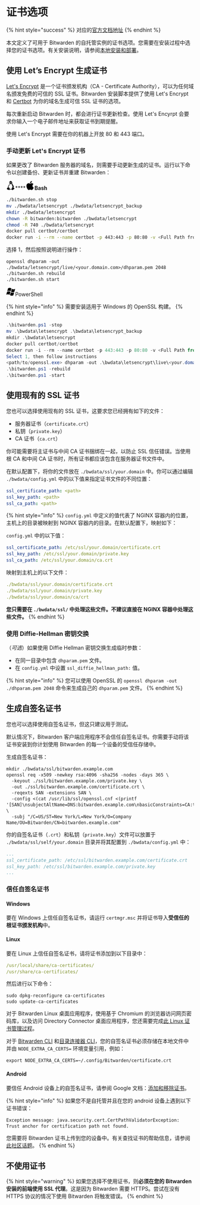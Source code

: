 # 证书选项

{% hint style="success" %}
对应的[官方文档地址](https://bitwarden.com/help/article/certificates/)
{% endhint %}

本文定义了可用于 Bitwarden 的自托管实例的证书选项。您需要在安装过程中选择您的证书选项。有关安装说明，请参阅[本地安装和部署](install-deploy-guides/install-and-deploy-linux.md)。

## 使用 Let’s Encrypt 生成证书 <a href="#generate-a-certificate-with-lets-encrypt" id="generate-a-certificate-with-lets-encrypt"></a>

[Let's Encrypt](https://letsencrypt.org/how-it-works/) 是一个证书颁发机构（CA - Certificate Authority），可以为任何域名颁发免费的可信的 SSL 证书。Bitwarden 安装脚本提供了使用 Let's Encrypt 和 [Certbot](https://certbot.eff.org/) 为你的域名生成可信 SSL 证书的选项。

每次重新启动 Bitwarden 时，都会进行证书更新检查。使用 Let's Encyrpt 会要求你输入一个电子邮件地址来获取证书到期提醒。

使用 Let's Encrypt 需要在你的机器上开放 80 和 443 端口。

### 手动更新 Let's Encrypt 证书 <a href="#manually-update-a-lets-encrypt-certificate" id="manually-update-a-lets-encrypt-certificate"></a>

如果更改了 Bitwarden 服务器的域名，则需要手动更新生成的证书。运行以下命令以创建备份、更新证书并重建 Bitwarden：

<img src="../.gitbook/assets/linux-24.png" alt="" data-size="line">****<img src="../.gitbook/assets/apple-24.png" alt="" data-size="line">**Bash**

```bash
./bitwarden.sh stop
mv ./bwdata/letsencrypt ./bwdata/letsencrypt_backup
mkdir ./bwdata/letsencrypt
chown -R bitwarden:bitwarden ./bwdata/letsencrypt
chmod -R 740 ./bwdata/letsencrypt
docker pull certbot/certbot
docker run -i --rm --name certbot -p 443:443 -p 80:80 -v <Full Path from / >/bwdata/letsencrypt:/etc/letsencrypt/ certbot/certbot certonly --email <user@email.com> --logs-dir /etc/letsencrypt/logs
```

选择 1，然后按照说明进行操作：

```shell
openssl dhparam -out ./bwdata/letsencrypt/live/<your.domain.com>/dhparam.pem 2048
./bitwarden.sh rebuild
./bitwarden.sh start
```

<img src="../.gitbook/assets/os-windows-24.png" alt="" data-size="line">PowerShell

{% hint style="info" %}
需要安装适用于 Windows 的 OpenSSL 构建。
{% endhint %}

```powershell
.\bitwarden.ps1 -stop
mv .\bwdata\letsencrypt .\bwdata\letsencrypt_backup
mkdir .\bwdata\letsencrypt
docker pull certbot/certbot
docker run -i --rm --name certbot -p 443:443 -p 80:80 -v <Full Path from \ >\bwdata\letsencrypt\:/etc/letsencrypt/ certbot/certbot certonly --email <user@email.com> --logs-dir /etc/letsencrypt/logs
Select 1, then follow instructions
<path/to/openssl.exe> dhparam -out .\bwdata\letsencrypt\live\<your.domain.com>\dhparam.pem 2048
.\bitwarden.ps1 -rebuild
.\bitwarden.ps1 -start
```

## 使用现有的 SSL 证书 <a href="#use-an-existing-ssl-certificate" id="use-an-existing-ssl-certificate"></a>

您也可以选择使用现有的 SSL 证书，这要求您已经拥有如下的文件：

* 服务器证书（`certificate.crt`）
* 私钥（`private.key`）
* CA 证书（`ca.crt`）

你可能需要将主证书与中间 CA 证书捆绑在一起，以防止 SSL 信任错误。当使用根 CA 和中间 CA 证书时，所有证书都应该包含在服务器证书文件中。

在默认配置下，将你的文件放在 `./bwdata/ssl/your.domain` 中。你可以通过编辑 `./bwdata/config.yml` 中的以下值来指定证书文件的不同位置：

```yaml
ssl_certificate_path: <path>
ssl_key_path: <path>
ssl_ca_path: <path>
```

{% hint style="info" %}
`config.yml` 中定义的值代表了 NGINX 容器内的位置，主机上的目录被映射到 NGINX 容器内的目录。在默认配置下，映射如下：

`config.yml` 中的以下值：

```yaml
ssl_certificate_path: /etc/ssl/your.domain/certificate.crt
ssl_key_path: /etc/ssl/your.domain/private.key
ssl_ca_path: /etc/ssl/your.domain/ca.crt
```

映射到主机上的以下文件：

```yaml
./bwdata/ssl/your.domain/certificate.crt
./bwdata/ssl/your.domain/private.key
./bwdata/ssl/your.domain/ca/crt
```

**您只需要在 `./bwdata/ssl/` 中处理这些文件。不建议直接在 NGINX 容器中处理这些文件。**
{% endhint %}

### 使用 Diffie-Hellman 密钥交换 <a href="#using-diffie-hellman-key-exchange" id="using-diffie-hellman-key-exchange"></a>

（_可选_）如果使用 Diffie Hellman 密钥交换生成临时参数：

* 在同一目录中包含 `dhparam.pem` 文件。
* 在 `config.yml` 中设置 `ssl_diffie_hellman_path:` 值。

{% hint style="info" %}
您可以使用 OpenSSL 的 `openssl dhparam -out ./dhparam.pem 2048` 命令来生成自己的 `dhparam.pem` 文件。
{% endhint %}

## 生成自签名证书 <a href="#generate-a-self-signed-certificate" id="generate-a-self-signed-certificate"></a>

您也可以选择使用自签名证书，但这只建议用于测试。

默认情况下，Bitwarden 客户端应用程序不会信任自签名证书。你需要手动将该证书安装到你计划使用 Bitwarden 的每一个设备的受信任存储中。

生成自签名证书：

```shell
mkdir ./bwdata/ssl/bitwarden.example.com
openssl req -x509 -newkey rsa:4096 -sha256 -nodes -days 365 \
  -keyout ./ssl/bitwarden.example.com/private.key \
  -out ./ssl/bitwarden.example.com/certificate.crt \
  -reqexts SAN -extensions SAN \
  -config <(cat /usr/lib/ssl/openssl.cnf <(printf '[SAN]\nsubjectAltName=DNS:bitwarden.example.com\nbasicConstraints=CA:true')) \
  -subj "/C=US/ST=New York/L=New York/O=Company Name/OU=Bitwarden/CN=bitwarden.example.com"
```

你的自签名证书（`.crt`）和私钥（`private.key`）文件可以放置于 `./bwdata/ssl/self/your.domain` 目录并将其配置到 `./bwdata/config.yml` 中：

```yaml
...
ssl_certificate_path: /etc/ssl/bitwarden.example.com/certificate.crt
ssl_key_path: /etc/ssl/bitwarden.example.com/private.key
...
```

### 信任自签名证书 <a href="#trust-a-self-signed-certificate" id="trust-a-self-signed-certificate"></a>

#### Windows

要在 Windows 上信任自签名证书，请运行 `certmgr.msc` 并将证书导入**受信任的根证书颁发机构**中。

#### Linux

要在 Linux 上信任自签名证书，请将证书添加到以下目录中：

```yaml
/usr/local/share/ca-certificates/
/usr/share/ca-certificates/
```

然后进行以下命令：

```shell
sudo dpkg-reconfigure ca-certificates
sudo update-ca-certificates
```

对于 Bitwarden Linux 桌面应用程序，使用基于 Chromium 的浏览器访问网页密码库，以及访问 Directory Connector 桌面应用程序，您还需要完成[此 Linux 证书管理过程](https://chromium.googlesource.com/chromium/src/+/refs/heads/master/docs/linux/cert\_management.md)。

对于 [Bitwarden CLI](../getting-started/bitwarden-cli.md) 和[目录连接器 CLI](../directory-connector/directory-connector-cli.md)，您的自签名证书必须存储在本地文件中并由 `NODE_EXTRA_CA_CERTS=` 环境变量引用，例如：

```shell
export NODE_EXTRA_CA_CERTS=~/.config/Bitwarden/certificate.crt
```

#### Android

要信任 Android 设备上的自签名证书，请参阅 Google 文档：[添加和移除证书](https://support.google.com/pixelphone/answer/2844832?hl=zh-Hans)。

{% hint style="info" %}
如果您不是自托管并且在您的 android 设备上遇到以下证书错误：

```
Exception message: java.security.cert.CertPathValidatorException: Trust anchor for certification path not found.
```

您需要将 Bitwarden 证书上传到您的设备中。有关查找证书的帮助信息，请参阅[此社区话题](https://community.bitwarden.com/t/android-client-login-bitwarden-https-cert-problem/12132)。
{% endhint %}

## 不使用证书 <a href="#use-no-certificate" id="use-no-certificate"></a>

{% hint style="warning" %}
如果您选择不使用证书，则**必须在您的 Bitwarden 安装的前端使用 SSL 代理**。这是因为 Bitwarden 需要 HTTPS。尝试在没有 HTTPS 协议的情况下使用 Bitwarden 将触发错误。
{% endhint %}
